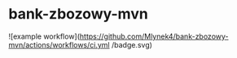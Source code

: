# bank-zbozowy-mvn
![example workflow](https://github.com/Mlynek4/bank-zbozowy-mvn/actions/workflows/ci.yml
/badge.svg)
